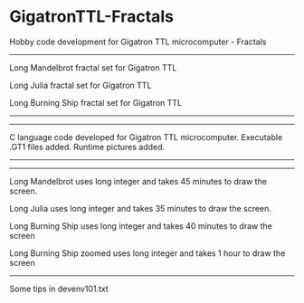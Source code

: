 # GigatronTTL-Fractals
Hobby code development for Gigatron TTL microcomputer - Fractals


---------------------------------------------------------------------------------------------------------------
Long Mandelbrot fractal set for Gigatron TTL

Long Julia fractal set for Gigatron TTL

Long Burning Ship fractal set for Gigatron TTL

---------------------------------------------------------------------------------------------------------------


---------------------------------------------------------------------------------------------------------------
C language code developed for Gigatron TTL microcomputer. 
Executable .GT1 files added.
Runtime pictures added.

---------------------------------------------------------------------------------------------------------------


---------------------------------------------------------------------------------------------------------------

Long Mandelbrot uses long integer and takes 45 minutes to draw the screen.

Long Julia uses long integer and takes 35 minutes to draw the screen.

Long Burning Ship uses long integer and takes 40 minutes to draw the screen

Long Burning Ship zoomed uses long integer and takes 1 hour to draw the screen

---------------------------------------------------------------------------------------------------------------
Some tips in devenv101.txt


